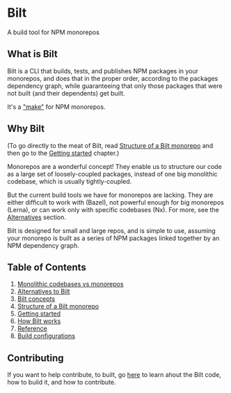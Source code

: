 <!-- markdownlint-disable MD033 -->

# Bilt

A build tool for NPM monorepos

## What is Bilt

Bilt is a CLI that builds, tests, and publishes NPM packages
in your monorepos, and does that in the proper order, according to the packages dependency graph,
while guaranteeing that only those packages that were not built (and their dependents) get built.

It's a ["make"](<https://en.wikipedia.org/wiki/Make_(software)>) for NPM monorepos.

## Why Bilt

(To go directly to the meat of Bilt, read
[Structure of a Bilt monorepo](./docs/monorepo-structure.md) and then
go to the [Getting started](./docs/getting-started.md) chapter.)

Monorepos are a wonderful concept! They enable us to structure our code as a large set of
loosely-coupled packages, instead of one big monolithic codebase, which is usually
tightly-coupled.

But the current build tools we have for monorepos are lacking. They are either difficult
to work with (Bazel), not powerful enough for big monorepos (Lerna), or can work only with
specific codebases (Nx). For more, see the [Alternatives](./docs/alternatives.md) section.

Bilt is designed for small and large repos, and is simple to use, assuming your
monorepo is built as a series of NPM packages linked together by an NPM dependency graph.

## Table of Contents

1. [Monolithic codebases vs monorepos](./docs/monolithic-vs-monorepos.md)
1. [Alternatives to Bilt](./docs/alternatives.md)
1. [Bilt concepts](./docs/concepts.md)
1. [Structure of a Bilt monorepo](./docs/monorepo-structure.md)
1. [Getting started](./docs/getting-started.md)
1. [How Bilt works](./docs/how-bilt-works.md)
1. [Reference](./docs/reference.md)
1. [Build configurations](./docs/build-configurations.md)

## Contributing

If you want to help contribute, to built, go [here](./contributing.md) to learn ahout the Bilt code, how to build it, and how to contribute.

